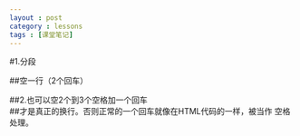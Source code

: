 ```yaml
---
layout : post
category : lessons
tags : [课堂笔记]
---
```

#1.分段

##空一行（2个回车）

##2.也可以空2个到3个空格加一个回车   
##才是真正的换行。否则正常的一个回车就像在HTML代码的一样，被当作
空格处理。